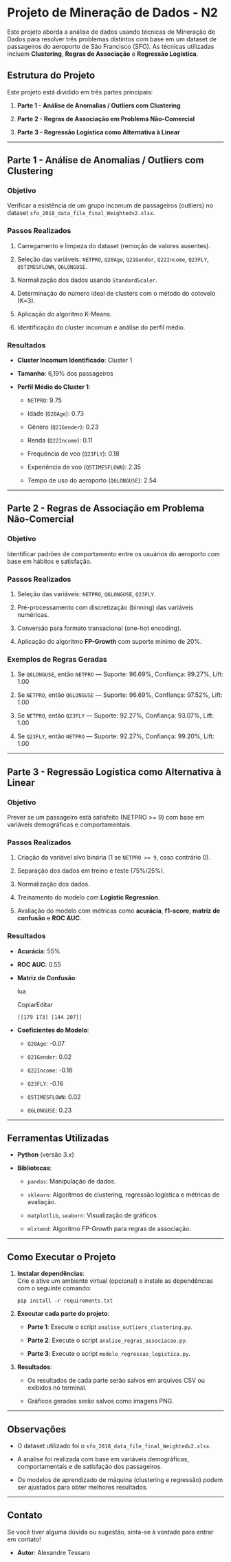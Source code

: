 # Projeto de Mineração de Dados - N2

Este projeto aborda a análise de dados usando técnicas de Mineração de Dados para resolver três problemas distintos com base em um dataset de passageiros do aeroporto de São Francisco (SFO). As técnicas utilizadas incluem **Clustering**, **Regras de Associação** e **Regressão Logística**.

## Estrutura do Projeto

Este projeto está dividido em três partes principais:

1.  **Parte 1 - Análise de Anomalias / Outliers com Clustering**
    
2.  **Parte 2 - Regras de Associação em Problema Não-Comercial**
    
3.  **Parte 3 - Regressão Logística como Alternativa à Linear**
    

----------

## Parte 1 - Análise de Anomalias / Outliers com Clustering

### Objetivo

Verificar a existência de um grupo incomum de passageiros (outliers) no dataset `sfo_2018_data_file_final_Weightedv2.xlsx`.

### Passos Realizados

1.  Carregamento e limpeza do dataset (remoção de valores ausentes).
    
2.  Seleção das variáveis: `NETPRO`, `Q20Age`, `Q21Gender`, `Q22Income`, `Q23FLY`, `Q5TIMESFLOWN`, `Q6LONGUSE`.
    
3.  Normalização dos dados usando `StandardScaler`.
    
4.  Determinação do número ideal de clusters com o método do cotovelo (K=3).
    
5.  Aplicação do algoritmo K-Means.
    
6.  Identificação do cluster incomum e análise do perfil médio.
    

### Resultados

-   **Cluster Incomum Identificado**: Cluster 1
    
-   **Tamanho**: 6,19% dos passageiros
    
-   **Perfil Médio do Cluster 1**:
    
    -   `NETPRO`: 9.75
        
    -   Idade (`Q20Age`): 0.73
        
    -   Gênero (`Q21Gender`): 0.23
        
    -   Renda (`Q22Income`): 0.11
        
    -   Frequência de voo (`Q23FLY`): 0.18
        
    -   Experiência de voo (`Q5TIMESFLOWN`): 2.35
        
    -   Tempo de uso do aeroporto (`Q6LONGUSE`): 2.54
        

----------

## Parte 2 - Regras de Associação em Problema Não-Comercial

### Objetivo

Identificar padrões de comportamento entre os usuários do aeroporto com base em hábitos e satisfação.

### Passos Realizados

1.  Seleção das variáveis: `NETPRO`, `Q6LONGUSE`, `Q23FLY`.
    
2.  Pré-processamento com discretização (binning) das variáveis numéricas.
    
3.  Conversão para formato transacional (one-hot encoding).
    
4.  Aplicação do algoritmo **FP-Growth** com suporte mínimo de 20%.
    

### Exemplos de Regras Geradas

1.  Se `Q6LONGUSE`, então `NETPRO` — Suporte: 96.69%, Confiança: 99.27%, Lift: 1.00
    
2.  Se `NETPRO`, então `Q6LONGUSE` — Suporte: 96.69%, Confiança: 97.52%, Lift: 1.00
    
3.  Se `NETPRO`, então `Q23FLY` — Suporte: 92.27%, Confiança: 93.07%, Lift: 1.00
    
4.  Se `Q23FLY`, então `NETPRO` — Suporte: 92.27%, Confiança: 99.20%, Lift: 1.00
    

----------

## Parte 3 - Regressão Logística como Alternativa à Linear

### Objetivo

Prever se um passageiro está satisfeito (NETPRO >= 9) com base em variáveis demográficas e comportamentais.

### Passos Realizados

1.  Criação da variável alvo binária (1 se `NETPRO >= 9`, caso contrário 0).
    
2.  Separação dos dados em treino e teste (75%/25%).
    
3.  Normalização dos dados.
    
4.  Treinamento do modelo com **Logistic Regression**.
    
5.  Avaliação do modelo com métricas como **acurácia**, **f1-score**, **matriz de confusão** e **ROC AUC**.
    

### Resultados

-   **Acurácia**: 55%
    
-   **ROC AUC**: 0.55
    
-   **Matriz de Confusão**:
    
    lua
    
    CopiarEditar
    
    `[[179 173]
     [144 207]]` 
    
-   **Coeficientes do Modelo**:
    
    -   `Q20Age`: -0.07
        
    -   `Q21Gender`: 0.02
        
    -   `Q22Income`: -0.16
        
    -   `Q23FLY`: -0.16
        
    -   `Q5TIMESFLOWN`: 0.02
        
    -   `Q6LONGUSE`: 0.23
        

----------

## Ferramentas Utilizadas

-   **Python** (versão 3.x)
    
-   **Bibliotecas**:
    
    -   `pandas`: Manipulação de dados.
        
    -   `sklearn`: Algoritmos de clustering, regressão logística e métricas de avaliação.
        
    -   `matplotlib`, `seaborn`: Visualização de gráficos.
        
    -   `mlxtend`: Algoritmo FP-Growth para regras de associação.
        

----------

## Como Executar o Projeto

1.  **Instalar dependências**:  
    Crie e ative um ambiente virtual (opcional) e instale as dependências com o seguinte comando:
    
    `pip install -r requirements.txt` 
    
2.  **Executar cada parte do projeto**:
    
    -   **Parte 1**: Execute o script `analise_outliers_clustering.py`.
        
    -   **Parte 2**: Execute o script `analise_regras_associacao.py`.
        
    -   **Parte 3**: Execute o script `modelo_regressao_logistica.py`.
        
3.  **Resultados**:
    
    -   Os resultados de cada parte serão salvos em arquivos CSV ou exibidos no terminal.
        
    -   Gráficos gerados serão salvos como imagens PNG.
        

----------

## Observações

-   O dataset utilizado foi o `sfo_2018_data_file_final_Weightedv2.xlsx`.
    
-   A análise foi realizada com base em variáveis demográficas, comportamentais e de satisfação dos passageiros.
    
-   Os modelos de aprendizado de máquina (clustering e regressão) podem ser ajustados para obter melhores resultados.
    

----------

## Contato

Se você tiver alguma dúvida ou sugestão, sinta-se à vontade para entrar em contato!

-   **Autor**: Alexandre Tessaro